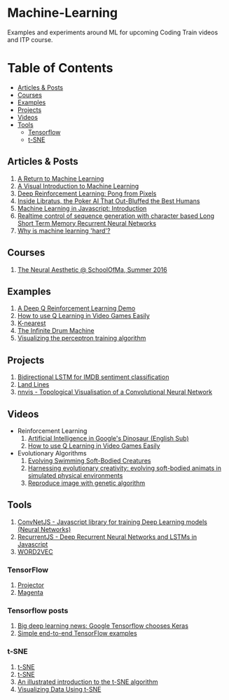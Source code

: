 # Machine-Learning
Examples and experiments around ML for upcoming Coding Train videos and ITP course.

# Table of Contents
<!-- MarkdownTOC depth=4 -->
- [Articles & Posts](#articles--posts)
- [Courses](#courses)
- [Examples](#examples)
- [Projects](#projects)
- [Videos](#videos)
- [Tools](#tools)
    - [Tensorflow](#tensorflow)
    - [t-SNE](#t-sne)

<!-- /MarkdownTOC -->
## Articles & Posts
  1. [A Return to Machine Learning](https://medium.com/@kcimc/a-return-to-machine-learning-2de3728558eb#.vlqnbo9yg)
  1. [A Visual Introduction to Machine Learning](http://www.r2d3.us/visual-intro-to-machine-learning-part-1/)
  1. [Deep Reinforcement Learning: Pong from Pixels](http://karpathy.github.io/2016/05/31/rl/)
  1. [Inside Libratus, the Poker AI That Out-Bluffed the Best Humans](https://www.wired.com/2017/02/libratus/?imm_mid=0ed017&cmp=em-data-na-na-newsltr_ai_20170206)
  1. [Machine Learning in Javascript: Introduction](http://burakkanber.com/blog/machine-learning-in-other-languages-introduction/)
  1. [Realtime control of sequence generation with character based Long Short Term Memory Recurrent Neural Networks](http://www.iggi.org.uk/assets/IGGI-2016-Memo-A.pdf)
  1. [Why is machine learning 'hard'?](http://ai.stanford.edu/~zayd/why-is-machine-learning-hard.html)

## Courses
  1. [The Neural Aesthetic @ SchoolOfMa, Summer 2016](http://ml4a.github.io/classes/neural-aesthetic/)

## Examples
  1. [A Deep Q Reinforcement Learning Demo](http://projects.rajivshah.com/rldemo/)
  1. [How to use Q Learning in Video Games Easily](https://github.com/llSourcell/q_learning_demo)
  1. [K-nearest](https://twitter.com/MaximilianLloyd/status/814942799351185408)
  1. [The Infinite Drum Machine](https://aiexperiments.withgoogle.com/drum-machine/view/)
  1. [Visualizing the perceptron training algorithm](https://kwichmann.github.io/ml_sandbox/perceptron/)

## Projects
  1. [Bidirectional LSTM for IMDB sentiment classification](https://transcranial.github.io/keras-js/#/imdb-bidirectional-lstm)
  1. [Land Lines](https://medium.com/@zachlieberman/land-lines-e1f88c745847#.1157xmhw8)
  1. [nnvis - Topological Visualisation of a Convolutional Neural Network](http://terencebroad.com/convnetvis/vis.html)

## Videos
  * Reinforcement Learning
    1. [Artificial Intelligence in Google's Dinosaur (English Sub)](https://www.youtube.com/watch?v=P7XHzqZjXQs)
    1. [How to use Q Learning in Video Games Easily](https://www.youtube.com/watch?v=A5eihauRQvo&feature=youtu.be)
  * Evolutionary Algorithms
    1. [Evolving Swimming Soft-Bodied Creatures](https://www.youtube.com/watch?v=4ZqdvYrZ3ro)
    1. [Harnessing evolutionary creativity: evolving soft-bodied animats in simulated physical environments](https://www.youtube.com/watch?v=CXTZHHQ7ZiQ&feature=youtu.be)
    1. [Reproduce image with genetic algorithm](https://www.youtube.com/watch?v=iV-hah6xs2A)

## Tools
  1. [ConvNetJS - Javascript library for training Deep Learning models (Neural Networks) ](http://cs.stanford.edu/people/karpathy/convnetjs/)
  1. [RecurrentJS - Deep Recurrent Neural Networks and LSTMs in Javascript](https://github.com/shiffman/recurrentjs)
  1. [WORD2VEC](http://technobium.com/find-words-similarity-using-deeplearning4j-word2vec/)

### TensorFlow
  1. [Projector](http://projector.tensorflow.org/)
  1. [Magenta](https://github.com/tensorflow/magenta)

### Tensorflow posts
  1. [Big deep learning news: Google Tensorflow chooses Keras](http://www.fast.ai/2017/01/03/keras/)
  1. [Simple end-to-end TensorFlow examples](http://bcomposes.com/2015/11/26/simple-end-to-end-tensorflow-examples/)

### t-SNE
  1. [t-SNE](https://lvdmaaten.github.io/tsne/)
  1. [t-SNE](https://scienceai.github.io/tsne-js/)
  1. [An illustrated introduction to the t-SNE algorithm](https://www.oreilly.com/learning/an-illustrated-introduction-to-the-t-sne-algorithm)
  1. [Visualizing Data Using t-SNE](https://www.youtube.com/watch?v=RJVL80Gg3lA&list=UUtXKDgv1AVoG88PLl8nGXmw)

